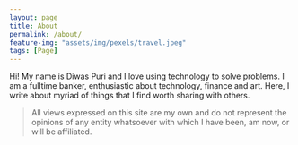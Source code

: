 ```yaml
---
layout: page
title: About
permalink: /about/
feature-img: "assets/img/pexels/travel.jpeg"
tags: [Page]
---
```


Hi! My name is Diwas Puri and I love using technology to solve problems. I am a fulltime banker, enthusiastic about technology, finance and art. Here, I write about myriad of things that I find worth sharing with others.

> All views expressed on this site are my own and do not represent the opinions of any entity whatsoever with which I have been, am now, or will be affiliated.

 
